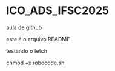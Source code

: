 # ICO_ADS_IFSC2025
aula de github

este é o arquivo README 

testando o fetch


chmod +x robocode.sh
